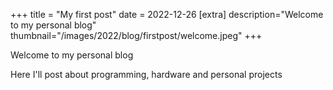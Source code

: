 +++
title = "My first post"
date = 2022-12-26
[extra]
description="Welcome to my personal blog"
thumbnail="/images/2022/blog/firstpost/welcome.jpeg"
+++

Welcome to my personal blog

Here I'll post about programming, hardware and personal projects

